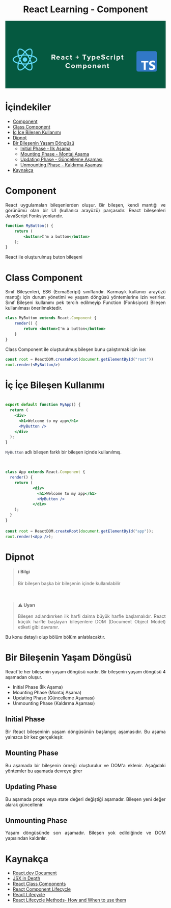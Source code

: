 <h1 align="center">React Learning - Component</h1>

![Social Media Preview Image](../image/component.png)

# İçindekiler
- [Component](#component)
- [Class Component](#class-component)
- [İç İçe Bileşen Kullanımı](#iç-içe-bileşen-kullanımı)
- [Dipnot](#dipnot)
- [Bir Bileşenin Yaşam Döngüsü](#bir-bileşenin-yaşam-döngüsü)
  - [Initial Phase - İlk Aşama](#initial-phase)
  - [Mounting Phase - Montaj Aşama](#mounting-phase)
  - [Updating Phase - Güncelleme Aşaması](#updating-phase),
  - [Unmounting Phase - Kaldırma Aşaması](#unmounting-phase)
- [Kaynakça](#kaynakça)

# Component
<p align="justify">React uygulamaları bileşenlerden oluşur. Bir bileşen, kendi mantığı ve görünümü olan bir UI (kullanıcı arayüzü) parçasıdır. React bileşenleri JavaScript Fonksiyonlarıdır. </p>

````jsx
function MyButton() {
    return (
        <button>I'm a button</button>
    );
}
````

<p align="justify">React ile oluşturulmuş buton bileşeni</p>


# Class Component
<p align="justify">Sınıf Bileşenleri, ES6 (EcmaScript) sınıflarıdır. Karmaşık kullanıcı arayüzü mantığı için durum yönetimi ve yaşam döngüsü yöntemlerine izin verirler. Sınıf Bileşeni kullanımı pek tercih edilmeyip Function (Fonksiyon) Bileşen kullanılması önerilmektedir.</p>

````jsx
class MyButton extends React.Component {
    render() {
        return <button>I'm a button</button>
    }
}
````

<p align="justify">Class Component ile oluşturulmuş bileşen bunu çalıştırmak için ise:</p>

````jsx
const root = ReactDOM.createRoot(document.getElementById("root"))
root.render(<MyButton/>)
````
# İç İçe Bileşen Kullanımı

````jsx

export default function MyApp() {
  return (
    <div>
      <h1>Welcome to my app</h1>
      <MyButton />
    </div>
  );
}

````

<p align="justify"><code style="color: #404756">MyButton</code> adlı bileşen farklı bir bileşen içinde kullanılmış. </p>

<br>

````jsx
class App extends React.Component {
  render() {
    return (
            <div>
              <h1>Welcome to my app</h1>
              <MyButton />
            </div>
    );
  }
}

const root = ReactDOM.createRoot(document.getElementById("app"));
root.render(<App />);
````

# Dipnot
<blockquote>
<h4>ℹ️ Bilgi</h4>
<p style="text-align: justify">Bir bileşen başka bir bileşenin içinde kullanılabilir</p>
</blockquote>
<br>

<blockquote>
<h4>⚠️ Uyarı </h4>
<p align="justify">Bileşen adlandırırken ilk harfi daima büyük harfle başlamalıdır. React küçük harfle başlayan bileşenlere DOM (Document Object Model) etiketi gibi davranır.</p>
</blockquote>

<p style="text-align: justify">Bu konu detaylı olup bölüm bölüm anlatılacaktır.</p>

# Bir Bileşenin Yaşam Döngüsü
<p align="justify">React'te her bileşenin yaşam döngüsü vardır. Bir bileşenin yaşam döngüsü 4 aşamadan oluşur.</p>

- Initial Phase (İlk Aşama)
- Mounting Phase (Montaj Aşama)
- Updating Phase (Güncelleme Aşaması)
- Unmounting Phase (Kaldırma Aşaması)

## Initial Phase
<p align="justify">Bir React bileşeninin yaşam döngüsünün başlangıç aşamasıdır. Bu aşama yalnızca bir kez gerçekleşir.</p>

## Mounting Phase
<p align="justify">Bu aşamada bir bileşenin örneği oluşturulur ve DOM'a eklenir. Aşağıdaki yöntemler bu aşamada devreye girer</p>

## Updating Phase
<p align="justify">Bu aşamada props veya state değeri değiştiği aşamadır. Bileşen yeni değer alarak güncellenir.</p>

## Unmounting Phase
<p align="justify">Yaşam döngüsünde son aşamadır. Bileşen yok edildiğinde ve DOM yapısından kaldırılır.</p>


# Kaynakça
- [React.dev Document](https://react.dev/learn)
- [JSX in Depth](https://legacy.reactjs.org/docs/jsx-in-depth.html#user-defined-components-must-be-capitalized)
- [React Class Components
  ](https://www.geeksforgeeks.org/reactjs-class-components/)
- [React Component Lifecycle](https://www.javatpoint.com/react-component-life-cycle)
- [React Lifecycle
  ](https://www.geeksforgeeks.org/reactjs-lifecycle-components/)
- [React Lifecycle Methods- How and When to use them
  ](https://designtechworld.medium.com/react-lifecycle-methods-how-and-when-to-use-them-d0f4522a7cba)